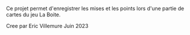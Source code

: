 Ce projet permet d'enregistrer les mises et les points lors d'une partie de cartes du jeu La Boite.

Cree par Eric Villemure
Juin 2023
